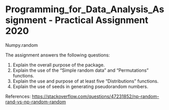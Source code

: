 # Programming_for_Data_Analysis_Assignment - Practical Assignment 2020

Numpy.random

The assignment answers the following questions:
1. Explain the overall purpose of the package.
2. Explain the use of the “Simple random data” and “Permutations” functions.
3. Explain the use and purpose of at least five “Distributions” functions.
4. Explain the use of seeds in generating pseudorandom numbers.

References:
https://stackoverflow.com/questions/47231852/np-random-rand-vs-np-random-random

